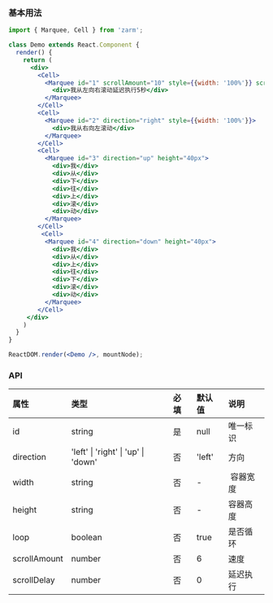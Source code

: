 
### 基本用法
```jsx
import { Marquee, Cell } from 'zarm';

class Demo extends React.Component {
  render() {
    return (
      <div>
        <Cell>
          <Marquee id="1" scrollAmount="10" style={{width: '100%'}} scrollDelay="5">
            <div>我从左向右滚动延迟执行5秒</div>
          </Marquee>
        </Cell>
        <Cell>
          <Marquee id="2" direction="right" style={{width: '100%'}}>
            <div>我从右向左滚动</div>
          </Marquee>
        </Cell>
        <Cell>
          <Marquee id="3" direction="up" height="40px">
            <div>我</div>
            <div>从</div>
            <div>下</div>
            <div>往</div>
            <div>上</div>
            <div>滚</div>
            <div>动</div>
          </Marquee>
        </Cell>
         <Cell>
          <Marquee id="4" direction="down" height="40px">
            <div>我</div>
            <div>从</div>
            <div>上</div>
            <div>往</div>
            <div>下</div>
            <div>滚</div>
            <div>动</div>
          </Marquee>
        </Cell>
     </div>   
    )
  }
}

ReactDOM.render(<Demo />, mountNode);
```


### API

| 属性 | 类型 | 必填 | 默认值 | 说明 |
| :--- | :--- | :--- | :--- | :--- |
| id | string | 是 | null | 唯一标识 |
| direction | 'left' \| 'right' \| 'up' \| 'down' | 否 | 'left' | 方向 |
| width | string | 否 | - |  容器宽度 |
| height | string | 否 | - | 容器高度 |
| loop | boolean | 否 | true |是否循环 |
| scrollAmount | number | 否 | 6 | 速度 |
| scrollDelay | number | 否 | 0 | 延迟执行 |

